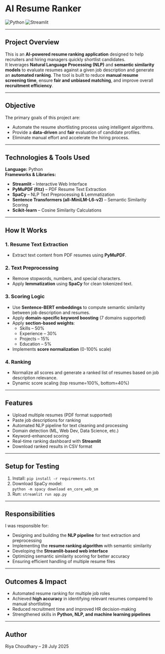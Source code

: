 # AI Resume Ranker 

![Python](https://img.shields.io/badge/Python-3.9%2B-blue)
![Streamlit](https://img.shields.io/badge/Streamlit-Framework-red)


---

## Project Overview
This is an **AI-powered resume ranking application** designed to help recruiters and hiring managers quickly shortlist candidates.  
It leverages **Natural Language Processing (NLP)** and **semantic similarity models** to evaluate resumes against a given job description and generate an **automated ranking**.
The tool is built to reduce **manual resume screening time**, ensure **fair and unbiased matching**, and improve overall **recruitment efficiency**.

---

## Objective
The primary goals of this project are:
- Automate the resume shortlisting process using intelligent algorithms.
- Provide a **data-driven** and **fair** evaluation of candidate profiles.
- Eliminate manual effort and accelerate the hiring process.

---

## Technologies & Tools Used
**Language:** Python  
**Frameworks & Libraries:**
- **Streamlit** – Interactive Web Interface
- **PyMuPDF (fitz)** – PDF Resume Text Extraction
- **SpaCy** – NLP Text Preprocessing & Lemmatization
- **Sentence Transformers (all-MiniLM-L6-v2)** – Semantic Similarity Scoring
- **Scikit-learn** – Cosine Similarity Calculations

---

## How It Works
### 1. Resume Text Extraction
- Extract text content from PDF resumes using **PyMuPDF**.

### 2. Text Preprocessing
- Remove stopwords, numbers, and special characters.
- Apply **lemmatization** using **SpaCy** for clean tokenized text.

### 3. Scoring Logic
- Use **Sentence-BERT embeddings** to compute semantic similarity between job description and resumes.
- Apply **domain-specific keyword boosting** (7 domains supported)
- Apply **section-based weights**:  
  - Skills – 50%  
  - Experience – 30%  
  - Projects – 15%  
  - Education – 5%
- Implements **score normalization** (0-100% scale)
  
### 4. Ranking
- Normalize all scores and generate a ranked list of resumes based on job description relevance.
- Dynamic score scaling (top resume=100%, bottom=40%)

---

## Features 
- Upload multiple resumes (PDF format supported)
- Paste job descriptions for ranking
- Automated NLP pipeline for text cleaning and processing
- Domain detection (ML, Web Dev, Data Science, etc.)
- Keyword-enhanced scoring
- Real-time ranking dashboard with **Streamlit**
- Download ranked results in CSV format

---

## Setup for Testing
1. Install: `pip install -r requirements.txt`
2. Download SpaCy model:  
   `python -m spacy download en_core_web_sm`
3. Run: `streamlit run app.py`

---

## Responsibilities
I was responsible for:
- Designing and building the **NLP pipeline** for text extraction and preprocessing
- Implementing the **resume ranking algorithm** with semantic similarity
- Developing the **Streamlit-based web interface**
- Optimizing semantic similarity scoring for better accuracy
- Ensuring efficient handling of multiple resume files

---

## Outcomes & Impact
- Automated resume ranking for multiple job roles  
- Achieved **high accuracy** in identifying relevant resumes compared to manual shortlisting  
- Reduced recruitment time and improved HR decision-making  
- Strengthened skills in **Python, NLP, and machine learning pipelines**


---

## Author
Riya Choudhary – 28 July 2025